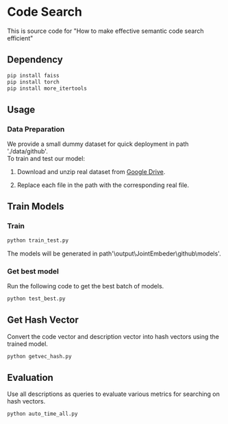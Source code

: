 # Code Search

This is source code for "How to make effective semantic code search efficient"

## Dependency

```sh
pip install faiss
pip install torch
pip install more_itertools
```
## Usage 

   ### Data Preparation 
  We provide a small dummy dataset for quick deployment in path './data/github'.  
  To train and test our model:

  1) Download and unzip real dataset from [Google Drive](http://www.google.com).
     
  3) Replace each file in the path with the corresponding real file. 

## Train Models


### Train

```sh
python train_test.py
```
The models will be generated in path'\output\JointEmbeder\github\models'.

### Get best model
Run the following code to get the best batch of models.
```sh
python test_best.py
```



## Get Hash Vector
Convert the code vector and description vector into hash vectors using the trained model.

```sh
python getvec_hash.py
```


## Evaluation
Use all descriptions as queries to evaluate various metrics for searching on hash vectors.
```sh
python auto_time_all.py
```
